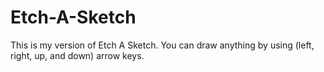 # Etch-A-Sketch
This is my version of Etch A Sketch. You can draw anything by using (left, right, up, and down) arrow keys. 

